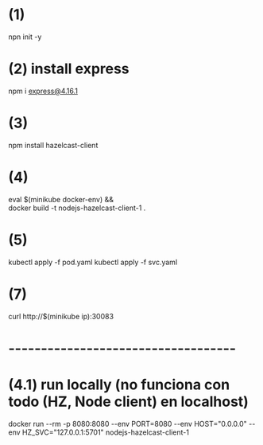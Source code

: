 
# (1) 
npn init -y

# (2) install express 
npm i express@4.16.1

# (3)
npm install hazelcast-client

# (4)
eval $(minikube docker-env) && \
docker build -t nodejs-hazelcast-client-1 .


# (5)
kubectl apply -f pod.yaml
kubectl apply -f svc.yaml

# (7)
curl http://$(minikube ip):30083

# -----------------------------------
# (4.1) run locally (no funciona con todo (HZ, Node client) en localhost)
docker run --rm -p 8080:8080 --env PORT=8080 --env HOST="0.0.0.0"  --env HZ_SVC="127.0.0.1:5701" nodejs-hazelcast-client-1
